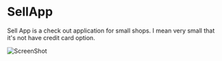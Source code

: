 # SellApp

Sell App is a check out application for small shops. I mean very small that it's not have credit card option.

![ScreenShot](https://github.com/MusaKavak/Sell_App/main/screenshot.png?raw=true)
